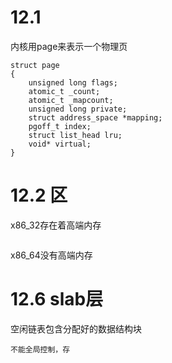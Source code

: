 # 12.1 
内核用page来表示一个物理页
```
struct page
{
    unsigned long flags;
    atomic_t _count;
    atomic_t _mapcount;
    unsigned long private;
    struct address_space *mapping;
    pgoff_t index;
    struct list_head lru;
    void* virtual;
}
```
# 12.2 区
x86_32存在着高端内存
```

```
x86_64没有高端内存

# 12.6 slab层
空闲链表包含分配好的数据结构块
```
不能全局控制，存
```
